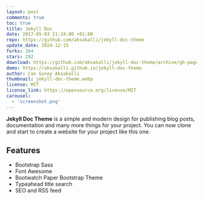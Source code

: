 ```yaml
---
layout: post
comments: true
toc: true
title: Jekyll Doc
date: 2017-05-03 21:24:00 +01:00
repo: https://github.com/aksakalli/jekyll-doc-theme
update_date: 2024-12-15
forks: 264
stars: 292
download: https://github.com/aksakalli/jekyll-doc-theme/archive/gh-pages.zip
demo: https://aksakalli.github.io/jekyll-doc-theme
author: Can Guney Aksakalli
thumbnail: jekyll-doc-theme.webp
license: MIT
license_link: https://opensource.org/license/MIT
carousel:
  - 'screenshot.png'
---
```


**Jekyll Doc Theme** is a simple and modern design for publishing blog posts, documentation and many more things for your project.
You can now clone and start to create a website for your project like this one.

## Features

* Bootstrap Sass
* Font Awesome
* Bootwatch Paper Bootstrap Theme
* Typeahead title search
* SEO and RSS feed
